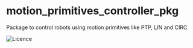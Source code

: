 motion_primitives_controller_pkg
==========================================

Package to control robots using motion primitives like PTP, LIN and CIRC

![Licence](https://img.shields.io/badge/License-BSD-3-Clause-blue.svg)




